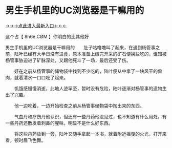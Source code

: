 # 男生手机里的UC浏览器是干嘛用的
<a href="https://8h6e.com ">→→→点此进入最新入口←←←</a >

这个占【 8h6e.СØΜ 】你明白的比其他好

男生手机里的UC浏览器是干嘛用的　　肚子咕噜噜叫了起来，在遇到杨管事之前，陆叶已经有大半日没有进食，原本准备上缴完开采的矿石便换些吃的，谁知被杨管事胁迫进了矿脉深处，又跟他死斗了一场，最后还受了伤。

　　好在之前从杨管事的储物袋中找到不少吃的，陆叶便从中拿了一块风干的兽肉，就着清水一口口吃了起来。

　　饥饿感慢慢消逝，此地人迹罕至，暂时没有危险，陆叶逐渐对杨管事的遗物生出了兴趣。

　　他一边吃着，一边开始检查之前从杨管事储物袋中掏出来的东西。

　　气血丹和疗伤丹他认识，但还有一些丹药他没见过，也不知道有什么用处，有一些丹药还散发着刺鼻的腥味，明显不是什么好东西。

　　将这些丹药放到一旁，陆叶又随手拿起一本书，就着附近摇曳的火光，打开来看，顿时眉飞色舞。
